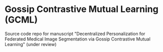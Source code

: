 # Gossip Contrastive Mutual Learning (GCML)
Source code repo for manuscript "Decentralized Personalization for Federated Medical Image Segmentation via Gossip Contrastive Mutual Learning" (under review)

